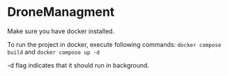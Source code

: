 # DroneManagment

Make sure you have docker installed.

To run the project in docker, execute following commands:
```docker compose build``` and
```docker compose up -d```

-d flag indicates that it should run in background.